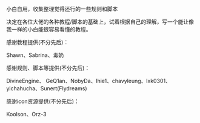 小白自用，收集整理觉得还行的一些规则和脚本

决定在各位大佬的各种教程/脚本的基础上，试着根据自己的理解，写一个能让像我一样的小白能很容易看懂的教程。

感谢教程提供(不分先后)：

Shawn、Sabrina、毒奶

感谢规则、脚本等提供(不分先后)：

DivineEngine、 GeQ1an、NobyDa、lhie1、chavyleung、lxk0301、yichahucha、Sunert(Flydreams)

感谢icon资源提供(不分先后)：

Koolson、Orz-3
